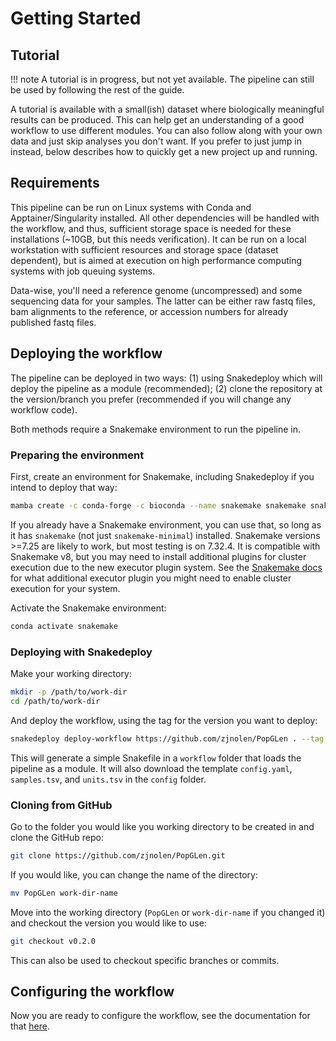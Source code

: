 # Getting Started

## Tutorial

!!! note
    A tutorial is in progress, but not yet available. The pipeline can still be
    used by following the rest of the guide.

A tutorial is available with a small(ish) dataset where biologically meaningful
results can be produced. This can help get an understanding of a good workflow
to use different modules. You can also follow along with your own data and just
skip analyses you don't want. If you prefer to just jump in instead, below
describes how to quickly get a new project up and running.

## Requirements

This pipeline can be run on Linux systems with Conda and Apptainer/Singularity
installed. All other dependencies will be handled with the workflow, and thus,
sufficient storage space is needed for these installations (~10GB, but this
needs verification). It can be run on a local workstation with sufficient
resources and storage space (dataset dependent), but is aimed at execution on
high performance computing systems with job queuing systems.

Data-wise, you'll need a reference genome (uncompressed) and some sequencing
data for your samples. The latter can be either raw fastq files, bam alignments
to the reference, or accession numbers for already published fastq files.

## Deploying the workflow

The pipeline can be deployed in two ways: (1) using Snakedeploy which will
deploy the pipeline as a module (recommended); (2) clone the repository at the
version/branch you prefer (recommended if you will change any workflow code).

Both methods require a Snakemake environment to run the pipeline in.

### Preparing the environment

First, create an environment for Snakemake, including Snakedeploy if you intend
to deploy that way:

```bash
mamba create -c conda-forge -c bioconda --name snakemake snakemake snakedeploy
```

If you already have a Snakemake environment, you can use that, so long as
it has `snakemake` (not just `snakemake-minimal`) installed. Snakemake
versions >=7.25 are likely to work, but most testing is on 7.32.4. It is
compatible with Snakemake v8, but you may need to install additional plugins for
cluster execution due to the new executor plugin system. See the
[Snakemake docs](https://snakemake.github.io/snakemake-plugin-catalog/) for what
additional executor plugin you might need to enable cluster execution for your
system.

Activate the Snakemake environment:

```bash
conda activate snakemake
```

### Deploying with Snakedeploy

Make your working directory:

```bash
mkdir -p /path/to/work-dir
cd /path/to/work-dir
```

And deploy the workflow, using the tag for the version you want to deploy:

```bash
snakedeploy deploy-workflow https://github.com/zjnolen/PopGLen . --tag v0.2.0
```

This will generate a simple Snakefile in a `workflow` folder that loads the
pipeline as a module. It will also download the template `config.yaml`,
`samples.tsv`, and `units.tsv` in the `config` folder.

### Cloning from GitHub

Go to the folder you would like you working directory to be created in and
clone the GitHub repo:

```bash
git clone https://github.com/zjnolen/PopGLen.git
```

If you would like, you can change the name of the directory:

```bash
mv PopGLen work-dir-name
```

Move into the working directory (`PopGLen` or `work-dir-name`
if you changed it) and checkout the version you would like to use:

```bash
git checkout v0.2.0
```

This can also be used to checkout specific branches or commits.

## Configuring the workflow

Now you are ready to configure the workflow, see the documentation for that
[here](config.md).
